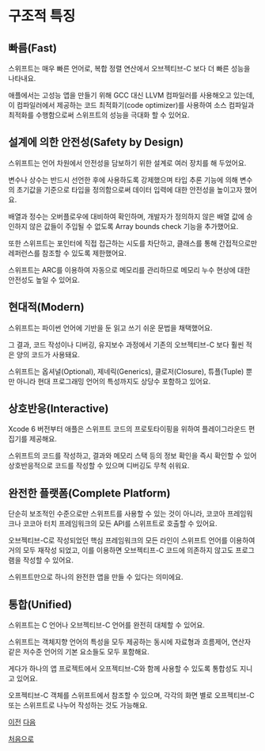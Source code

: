 # 구조적 특징

## 빠름(Fast)

스위프트는 매우 빠른 언어로, 복합 정렬 연산에서 오브젝티브-C 보다 더 빠른 성능을 나타내요.

애플에서는 고성능 앱을 만들기 위해 GCC 대신 LLVM 컴파일러를 사용해오고 있는데, 이 컴파일러에서 제공하는 코드 최적화기(code optimizer)를 사용하여 소스 컴파일과 최적화를 수행함으로써 스위프트의 성능을 극대화 할 수 있어요.

## 설계에 의한 안전성(Safety by Design)

스위프트는 언어 차원에서 안전성을 담보하기 위한 설계로 여러 장치를 해 두었어요.

변수나 상수는 반드시 선언한 후에 사용하도록 강제했으며 타입 추론 기능에 의해 변수의 초기값을 기준으로 타입을 정의함으로써 데이터 입력에 대한 안전성을 높이고자 했어요.

배열과 정수는 오버플로우에 대비하여 확인하며, 개발자가 정의하지 않은 배열 값에 승인하지 않은 값들이 주입될 수 없도록 Array bounds check 기능을 추가했어요.

또한 스위프트는 포인터에 직접 접근하는 시도를 차단하고, 클래스를 통해 간접적으로만 레퍼런스를 참조할 수 있도록 제한했어요.

스위프트는 ARC를 이용하여 자동으로 메모리를 관리하므로 메모리 누수 현상에 대한 안전성도 높일 수 있어요.

## 현대적(Modern)

스위프트는 파이썬 언어에 기반을 둔 읽고 쓰기 쉬운 문법을 채택했어요.

그 결과, 코드 작성이나 디버깅, 유지보수 과정에서 기존의 오브젝티브-C 보다 훨씬 적은 양의 코드가 사용돼요.

스위프트는 옵셔널(Optional), 제네릭(Generics), 클로저(Closure), 튜플(Tuple) 뿐만 아니라 현대 프로그래밍 언어의 특성까지도 상당수 포함하고 있어요.

## 상호반응(Interactive)

Xcode 6 버전부터 애플은 스위프트 코드의 프로토타이핑을 위하여 플레이그라운드 편집기를 제공해요.

스위프트의 코드를 작성하고, 결과와 메모리 스택 등의 정보 확인을 즉시 확인할 수 있어 상호반응적으로 코드를 작성할 수 있으며 디버깅도 무척 쉬워요.

## 완전한 플랫폼(Complete Platform)

단순히 보조적인 수준으로만 스위프트를 사용할 수 있는 것이 아니라, 코코아 프레임워크나 코코아 터치 프레임워크의 모든 API를 스위프트로 호출할 수 있어요.

오브젝티브-C로 작성되었던 핵심 프레임워크의 모든 라인이 스위프트 언어를 이용하여 거의 모두 재작성 되었고, 이를 이용하면 오브젝티프-C 코드에 의존하지 않고도 프로그램을 작성할 수 있어요.

스위프트만으로 하나의 완전한 앱을 만들 수 있다는 의미에요.

## 통합(Unified)

스위프트는 C 언어나 오브젝티브-C 언어를 완전히 대체할 수 있어요.

스위프트는 객체지향 언어의 특성을 모두 제공하는 동시에 자료형과 흐름제어, 연산자 같은 저수준 언어의 기본 요소들도 모두 포함해요.

게다가 하나의 앱 프로젝트에서 오프젝티브-C와 함께 사용할 수 있도록 통합성도 지니고 있어요.

오프젝티브-C 객체를 스위프트에서 참조할 수 있으며, 각각의 화면 별로 오프젝티브-C 또는 스위프트로 나누어 작성하는 것도 가능해요.

[이전](https://github.com/MojitoBar/iOS-DeepDive/blob/main/%EA%BC%BC%EA%BC%BC%ED%95%9C_%EC%9E%AC%EC%9D%80%EC%94%A8%EC%9D%98_Swift_%EB%AC%B8%EB%B2%95%ED%8E%B8/1.2.1.md)
[다음](https://github.com/MojitoBar/iOS-DeepDive/blob/main/%EA%BC%BC%EA%BC%BC%ED%95%9C_%EC%9E%AC%EC%9D%80%EC%94%A8%EC%9D%98_Swift_%EB%AC%B8%EB%B2%95%ED%8E%B8/1.3.md)

[처음으로](https://github.com/MojitoBar/iOS-DeepDive/blob/main/%EA%BC%BC%EA%BC%BC%ED%95%9C_%EC%9E%AC%EC%9D%80%EC%94%A8%EC%9D%98_Swift_%EB%AC%B8%EB%B2%95%ED%8E%B8/README.md)
